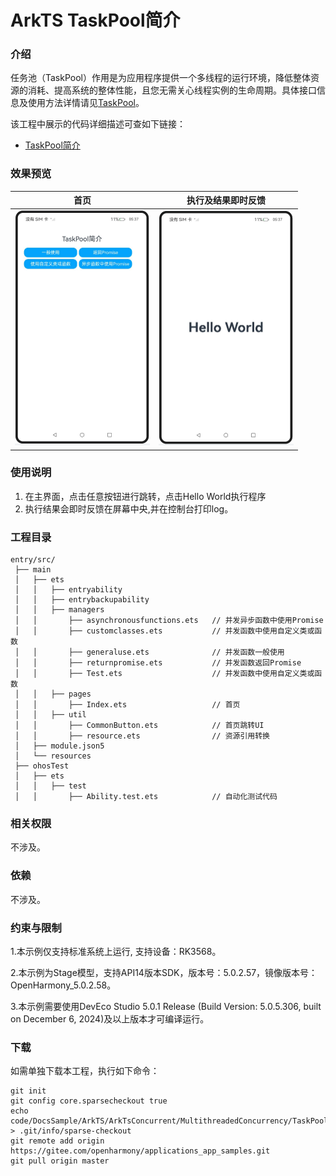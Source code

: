 # ArkTS TaskPool简介

### 介绍

任务池（TaskPool）作用是为应用程序提供一个多线程的运行环境，降低整体资源的消耗、提高系统的整体性能，且您无需关心线程实例的生命周期。具体接口信息及使用方法详情请见[TaskPool](https://docs.openharmony.cn/pages/v5.0/zh-cn/application-dev/reference/apis-arkts/js-apis-taskpool.md)。

该工程中展示的代码详细描述可查如下链接：

- [TaskPool简介](https://docs.openharmony.cn/pages/v5.0/zh-cn/application-dev/arkts-utils/taskpool-introduction.md)

### 效果预览

|                                   首页                                    |                            执行及结果即时反馈                             |
| :-----------------------------------------------------------------------: | :-----------------------------------------------------------------------: |
| <img src="./screenshots/TaskPoolIntroduction_1.png" style="zoom: 50%;" /> | <img src="./screenshots/TaskPoolIntroduction_2.png" style="zoom: 50%;" /> |

### 使用说明

1. 在主界面，点击任意按钮进行跳转，点击Hello World执行程序
2. 执行结果会即时反馈在屏幕中央,并在控制台打印log。

### 工程目录

```
entry/src/
 ├── main
 │   ├── ets
 │   │   ├── entryability
 │   │   ├── entrybackupability
 │   │   ├── managers
 │   │       ├── asynchronousfunctions.ets   // 并发异步函数中使用Promise
 │   │       ├── customclasses.ets           // 并发函数中使用自定义类或函数
 │   │       ├── generaluse.ets              // 并发函数一般使用
 │   │       ├── returnpromise.ets           // 并发函数返回Promise
 │   │       ├── Test.ets					 // 并发函数中使用自定义类或函数
 │   │   ├── pages
 │   │       ├── Index.ets                   // 首页
 │   │   ├── util
 │   │       ├── CommonButton.ets 		     // 首页跳转UI
 │   │       ├── resource.ets 		         // 资源引用转换
 │   ├── module.json5
 │   └── resources
 ├── ohosTest
 │   ├── ets
 │   │   ├── test
 │   │       ├── Ability.test.ets            // 自动化测试代码
```

### 相关权限

不涉及。

### 依赖

不涉及。

### 约束与限制

1.本示例仅支持标准系统上运行, 支持设备：RK3568。

2.本示例为Stage模型，支持API14版本SDK，版本号：5.0.2.57，镜像版本号：OpenHarmony_5.0.2.58。

3.本示例需要使用DevEco Studio 5.0.1 Release (Build Version: 5.0.5.306, built on December 6, 2024)及以上版本才可编译运行。

### 下载

如需单独下载本工程，执行如下命令：

```
git init
git config core.sparsecheckout true
echo code/DocsSample/ArkTS/ArkTsConcurrent/MultithreadedConcurrency/TaskPoolIntroduction > .git/info/sparse-checkout
git remote add origin https://gitee.com/openharmony/applications_app_samples.git
git pull origin master
```
